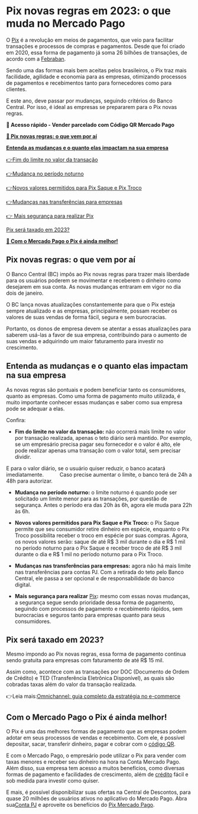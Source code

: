 # Pix novas regras em 2023: o que muda no Mercado Pago

O [Pix](https://meubolso.mercadopago.com.br/pix-para-empresas) é a revolução em meios de pagamentos, que veio para facilitar transações e processos de compras e pagamentos. Desde que foi criado em 2020, essa forma de pagamento já soma 26 bilhões de transações, de acordo com a [Febraban](https://www.cnnbrasil.com.br/business/pix-faz-2-anos-meio-de-pagamento-mais-usado-traz-dinamismo-a-economia-dizem-analistas/).

Sendo uma das formas mais bem aceitas pelos brasileiros, o Pix traz mais facilidade, agilidade e economia para as empresas, otimizando processos de pagamentos e recebimentos tanto para fornecedores como para clientes.

E este ano, deve passar por mudanças, seguindo critérios do Banco Central. Por isso, é ideal as empresas se prepararem para o Pix novas regras.

**💙 Acesso rápido - Vender parcelado com Código QR Mercado Pago**

**[🤔 Pix novas regras: o que vem por aí](#A)**

**[Entenda as mudanças e o quanto elas impactam na sua empresa](#B)**

[](#C)[👉](#G)[Fim do limite no valor da transação](#C)

[](#D)[👉](#G)[Mudança no período noturno](#D)

[](#E)[👉](#G)[Novos valores permitidos para Pix Saque e Pix Troco](#E)

[](#F)[👉](#G)[Mudanças nas transferências para empresas](#F)

[👉 Mais segurança para realizar Pix](#G)

[Pix será taxado em 2023?](#H)

**[💙 Com o Mercado Pago o Pix é ainda melhor!](#I)**

[](#)
## Pix novas regras: o que vem por aí

O Banco Central (BC) impôs ao Pix novas regras para trazer mais liberdade para os usuários poderem se movimentar e receberem o dinheiro como desejarem em sua conta. As novas mudanças entraram em vigor no dia dois de janeiro.

O BC lança novas atualizações constantemente para que o Pix esteja sempre atualizado e as empresas, principalmente, possam receber os valores de suas vendas de forma fácil, segura e sem burocracias.

Portanto, os donos de empresa devem se atentar a essas atualizações para saberem usá-las a favor de sua empresa, contribuindo para o aumento de suas vendas e adquirindo um maior faturamento para investir no crescimento.

[](#)
## Entenda as mudanças e o quanto elas impactam na sua empresa

As novas regras são pontuais e podem beneficiar tanto os consumidores, quanto as empresas. Como uma forma de pagamento muito utilizada, é muito importante conhecer essas mudanças e saber como sua empresa pode se adequar a elas.

Confira:

[](#)

- **Fim do limite no valor da transação:** não ocorrerá mais limite no valor por transação realizada, apenas o teto diário será mantido. Por exemplo, se um empresário precisa pagar seu fornecedor e o valor é alto, ele pode realizar apenas uma transação com o valor total, sem precisar dividir.

E para o valor diário, se o usuário quiser reduzir, o banco acatará imediatamente.           Caso precise aumentar o limite, o banco terá de 24h a 48h para autorizar.

[](#)

- **Mudança no período noturno:** o limite noturno é quando pode ser solicitado um limite menor para as transações, por questão de segurança. Antes o período era das 20h às 6h, agora ele muda para 22h às 6h.

[](#)

- **Novos valores permitidos para Pix Saque e Pix Troco:** o Pix Saque permite que seu consumidor retire dinheiro em espécie, enquanto o Pix Troco possibilita receber o troco em espécie por suas compras. Agora, os novos valores serão: saque de até R$ 3 mil durante o dia e R$ 1 mil no período noturno para o Pix Saque e receber troco de até R$ 3 mil durante o dia e R$ 1 mil no período noturno para o Pix Troco.

[](#)

- **Mudanças nas transferências para empresas:** agora não há mais limite nas transferências para contas PJ. Com a retirada do teto pelo Banco Central, ele passa a ser opcional e de responsabilidade do banco digital. 

[](#)

- **Mais segurança para realizar** [Pix](https://meubolso.mercadopago.com.br/vender-com-pix-no-e-commerce)**:** mesmo com essas novas mudanças, a segurança segue sendo prioridade dessa forma de pagamento, seguindo com processos de pagamento e recebimento rápidos, sem burocracias e seguros tanto para empresas quanto para seus consumidores. 

[](#)
## Pix será taxado em 2023?

Mesmo impondo ao Pix novas regras, essa forma de pagamento continua sendo gratuita para empresas com faturamento de até R$ 15 mil.

Assim como, acontece com as transações por DOC (Documento de Ordem de Crédito) e TED (Transferência Eletrônica Disponível), as quais são cobradas taxas além do valor da transação realizada.

👉Leia mais:[Omnichannel: guia completo da estratégia no e-commerce](https://meubolso.mercadopago.com.br/guia-do-omnichannel-para-ecommerce)

[](#)
## Com o Mercado Pago o Pix é ainda melhor!

O Pix é uma das melhores formas de pagamento que as empresas podem adotar em seus processos de vendas e recebimento. Com ele, é possível depositar, sacar, transferir dinheiro, pagar e cobrar com o [código QR](https://meubolso.mercadopago.com.br/codigo-qr-pix-mercado-pago).

E com o Mercado Pago, o empresário pode utilizar o Pix para vender com taxas menores e receber seu dinheiro na hora na Conta Mercado Pago. Além disso, sua empresa tem acesso a muitos benefícios, como diversas formas de pagamento e facilidades de crescimento, além de [crédito](https://meubolso.mercadopago.com.br/expanda-sua-empresa-com-mercado-credito) fácil e sob medida para investir como quiser.

E mais, é possível disponibilizar suas ofertas na Central de Descontos, para quase 20 milhões de usuários ativos no aplicativo do Mercado Pago. Abra sua[Conta PJ](https://meubolso.mercadopago.com.br/conta-pj-mercado-pago-digital-gratuita-livre-burocracias) e aproveite os benefícios do [Pix Mercado Pago](https://meubolso.mercadopago.com.br/pix-mercado-pago-como-funciona-o-pagamento-pix-copia-e-cola).